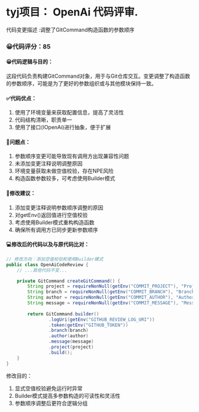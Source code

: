 # tyj项目： OpenAi 代码评审.
代码变更描述 :调整了GitCommand构造函数的参数顺序  

### 😀代码评分：85  
#### 😀代码逻辑与目的：  
这段代码负责构建GitCommand对象，用于与Git仓库交互。变更调整了构造函数的参数顺序，可能是为了更好的参数组织或与其他模块保持一致。  

#### ✅代码优点：  
1. 使用了环境变量来获取配置信息，提高了灵活性  
2. 代码结构清晰，职责单一  
3. 使用了接口(IOpenAi)进行抽象，便于扩展  

#### 🤔问题点：  
1. 参数顺序变更可能导致现有调用方出现兼容性问题  
2. 未添加变更注释说明调整原因  
3. 环境变量获取未做空值校验，存在NPE风险  
4. 构造函数参数较多，可考虑使用Builder模式  

#### 🎯修改建议：  
1. 添加变更注释说明参数顺序调整的原因  
2. 对getEnv()返回值进行空值校验  
3. 考虑使用Builder模式重构构造函数  
4. 确保所有调用方已同步更新参数顺序  

#### 💻修改后的代码以及与原代码比对：  
```java
// 修改方向：添加空值校验和使用Builder模式
public class OpenAiCodeReview {
    // ...其他代码不变...

    private GitCommand createGitCommand() {
        String project = requireNonNull(getEnv("COMMIT_PROJECT"), "Project env cannot be null");
        String branch = requireNonNull(getEnv("COMMIT_BRANCH"), "Branch env cannot be null");
        String author = requireNonNull(getEnv("COMMIT_AUTHOR"), "Author env cannot be null");
        String message = requireNonNull(getEnv("COMMIT_MESSAGE"), "Message env cannot be null");
        
        return GitCommand.builder()
                .logUri(getEnv("GITHUB_REVIEW_LOG_URI"))
                .token(getEnv("GITHUB_TOKEN"))
                .branch(branch)
                .author(author)
                .message(message)
                .project(project)
                .build();
    }
}
```  
修改目的：  
1. 显式空值校验避免运行时异常  
2. Builder模式提高多参数构造的可读性和灵活性  
3. 参数顺序调整后更符合逻辑分组